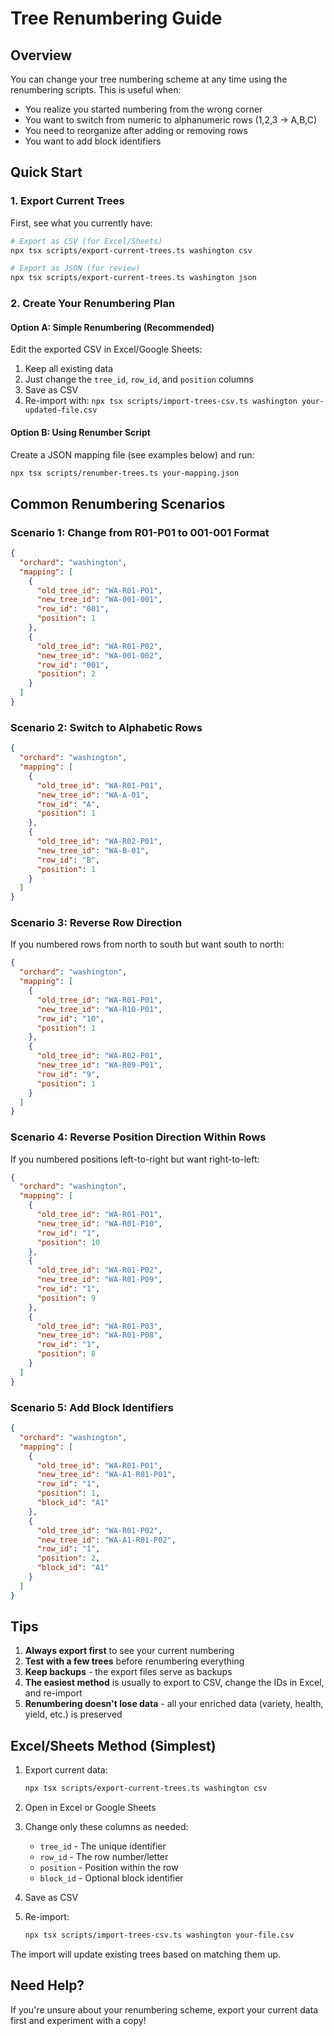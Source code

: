 # Tree Renumbering Guide

## Overview

You can change your tree numbering scheme at any time using the renumbering scripts. This is useful when:
- You realize you started numbering from the wrong corner
- You want to switch from numeric to alphanumeric rows (1,2,3 → A,B,C)
- You need to reorganize after adding or removing rows
- You want to add block identifiers

## Quick Start

### 1. Export Current Trees
First, see what you currently have:

```bash
# Export as CSV (for Excel/Sheets)
npx tsx scripts/export-current-trees.ts washington csv

# Export as JSON (for review)
npx tsx scripts/export-current-trees.ts washington json
```

### 2. Create Your Renumbering Plan

#### Option A: Simple Renumbering (Recommended)
Edit the exported CSV in Excel/Google Sheets:
1. Keep all existing data
2. Just change the `tree_id`, `row_id`, and `position` columns
3. Save as CSV
4. Re-import with: `npx tsx scripts/import-trees-csv.ts washington your-updated-file.csv`

#### Option B: Using Renumber Script
Create a JSON mapping file (see examples below) and run:
```bash
npx tsx scripts/renumber-trees.ts your-mapping.json
```

## Common Renumbering Scenarios

### Scenario 1: Change from R01-P01 to 001-001 Format

```json
{
  "orchard": "washington",
  "mapping": [
    {
      "old_tree_id": "WA-R01-P01",
      "new_tree_id": "WA-001-001",
      "row_id": "001",
      "position": 1
    },
    {
      "old_tree_id": "WA-R01-P02",
      "new_tree_id": "WA-001-002",
      "row_id": "001",
      "position": 2
    }
  ]
}
```

### Scenario 2: Switch to Alphabetic Rows

```json
{
  "orchard": "washington",
  "mapping": [
    {
      "old_tree_id": "WA-R01-P01",
      "new_tree_id": "WA-A-01",
      "row_id": "A",
      "position": 1
    },
    {
      "old_tree_id": "WA-R02-P01",
      "new_tree_id": "WA-B-01",
      "row_id": "B",
      "position": 1
    }
  ]
}
```

### Scenario 3: Reverse Row Direction
If you numbered rows from north to south but want south to north:

```json
{
  "orchard": "washington",
  "mapping": [
    {
      "old_tree_id": "WA-R01-P01",
      "new_tree_id": "WA-R10-P01",
      "row_id": "10",
      "position": 1
    },
    {
      "old_tree_id": "WA-R02-P01",
      "new_tree_id": "WA-R09-P01",
      "row_id": "9",
      "position": 1
    }
  ]
}
```

### Scenario 4: Reverse Position Direction Within Rows
If you numbered positions left-to-right but want right-to-left:

```json
{
  "orchard": "washington",
  "mapping": [
    {
      "old_tree_id": "WA-R01-P01",
      "new_tree_id": "WA-R01-P10",
      "row_id": "1",
      "position": 10
    },
    {
      "old_tree_id": "WA-R01-P02",
      "new_tree_id": "WA-R01-P09",
      "row_id": "1",
      "position": 9
    },
    {
      "old_tree_id": "WA-R01-P03",
      "new_tree_id": "WA-R01-P08",
      "row_id": "1",
      "position": 8
    }
  ]
}
```

### Scenario 5: Add Block Identifiers

```json
{
  "orchard": "washington",
  "mapping": [
    {
      "old_tree_id": "WA-R01-P01",
      "new_tree_id": "WA-A1-R01-P01",
      "row_id": "1",
      "position": 1,
      "block_id": "A1"
    },
    {
      "old_tree_id": "WA-R01-P02",
      "new_tree_id": "WA-A1-R01-P02",
      "row_id": "1",
      "position": 2,
      "block_id": "A1"
    }
  ]
}
```

## Tips

1. **Always export first** to see your current numbering
2. **Test with a few trees** before renumbering everything
3. **Keep backups** - the export files serve as backups
4. **The easiest method** is usually to export to CSV, change the IDs in Excel, and re-import
5. **Renumbering doesn't lose data** - all your enriched data (variety, health, yield, etc.) is preserved

## Excel/Sheets Method (Simplest)

1. Export current data:
   ```bash
   npx tsx scripts/export-current-trees.ts washington csv
   ```

2. Open in Excel or Google Sheets

3. Change only these columns as needed:
   - `tree_id` - The unique identifier
   - `row_id` - The row number/letter
   - `position` - Position within the row
   - `block_id` - Optional block identifier

4. Save as CSV

5. Re-import:
   ```bash
   npx tsx scripts/import-trees-csv.ts washington your-file.csv
   ```

The import will update existing trees based on matching them up.

## Need Help?

If you're unsure about your renumbering scheme, export your current data first and experiment with a copy!